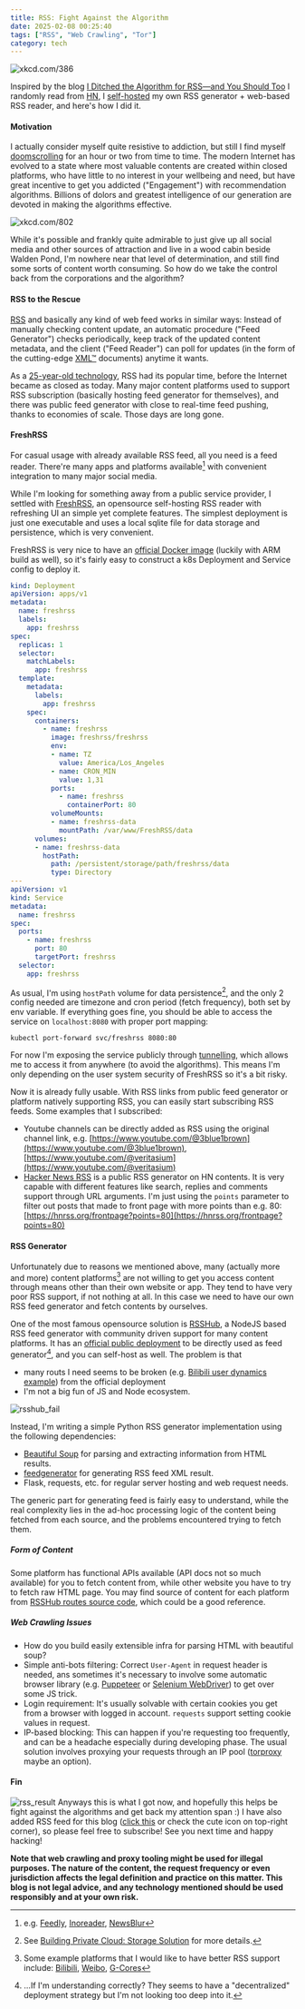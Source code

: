 ```yaml
---
title: RSS: Fight Against the Algorithm
date: 2025-02-08 00:25:40
tags: ["RSS", "Web Crawling", "Tor"]
category: tech
---
```

![xkcd.com/386](/static/image/xkcd_386.png "xkcd.com/386 Duty Calls;;40")

Inspired by the blog [I Ditched the Algorithm for RSS—and You Should Too](https://joeyehand.com/blog/2025/01/15/i-ditched-the-algorithm-for-rssand-you-should-too/) I randomly read from [HN](https://news.ycombinator.com/item?id=42724284), I [self-hosted](/blog/post/building_private_cloud_with_turing_pi/) my own RSS generator + web-based RSS reader, and here's how I did it.

#### Motivation

I actually consider myself quite resistive to addiction, but still I find myself [doomscrolling](https://en.wikipedia.org/wiki/Doomscrolling) for an hour or two from time to time. The modern Internet has evolved to a state where most valuable contents are created within closed platforms, who have little to no interest in your wellbeing and need, but have great incentive to get you addicted ("Engagement") with recommendation algorithms. Billions of dolors and greatest intelligence of our generation are devoted in making the algorithms effective.

![xkcd.com/802](/static/image/xkcd_802.png "xkcd.com/802 Online Communities 2, maybe a bit outdated")

While it's possible and frankly quite admirable to just give up all social media and other sources of attraction and live in a wood cabin beside Walden Pond, I'm nowhere near that level of determination, and still find some sorts of content worth consuming. So how do we take the control back from the corporations and the algorithm?

#### RSS to the Rescue
[RSS](https://en.wikipedia.org/wiki/RSS) and basically any kind of web feed works in similar ways: Instead of manually checking content update, an automatic procedure ("Feed Generator") checks periodically, keep track of the updated content metadata, and the client ("Feed Reader") can poll for updates (in the form of the cutting-edge [XML™](https://en.wikipedia.org/wiki/Web_feed#Technical_definition) documents) anytime it wants. 

As a [25-year-old technology](https://www.rssboard.org/rss-0-9-1-netscape), RSS had its popular time, before the Internet became as closed as today. Many major content platforms used to support RSS subscription (basically hosting feed generator for themselves), and there was public feed generator with close to real-time feed pushing, thanks to economies of scale. Those days are long gone.

#### FreshRSS

For casual usage with already available RSS feed, all you need is a feed reader. There're many apps and platforms available[^1] with convenient integration to many major social media.

While I'm looking for something away from a public service provider, I settled with [FreshRSS](https://freshrss.org/index.html), an opensource self-hosting RSS reader with refreshing UI an simple yet complete features. The simplest deployment is just one executable and uses a local sqlite file for data storage and persistence, which is very convenient.

[^1]: e.g. [Feedly](https://feedly.com/), [Inoreader](https://www.inoreader.com/), [NewsBlur](https://www.newsblur.com/)

FreshRSS is very nice to have an [official Docker image](https://hub.docker.com/r/freshrss/freshrss) (luckily with ARM build as well), so it's fairly easy to construct a k8s Deployment and Service config to deploy it.
```yaml
kind: Deployment
apiVersion: apps/v1
metadata:
  name: freshrss
  labels:
    app: freshrss
spec:
  replicas: 1
  selector:
    matchLabels:
      app: freshrss
  template:
    metadata:
      labels:
        app: freshrss
    spec:
      containers:
        - name: freshrss
          image: freshrss/freshrss
          env:
          - name: TZ
            value: America/Los_Angeles
          - name: CRON_MIN
            value: 1,31
          ports:
            - name: freshrss
              containerPort: 80
          volumeMounts:
          - name: freshrss-data
            mountPath: /var/www/FreshRSS/data
      volumes:
      - name: freshrss-data
        hostPath:
          path: /persistent/storage/path/freshrss/data
          type: Directory
---
apiVersion: v1
kind: Service
metadata:
  name: freshrss
spec:
  ports:
    - name: freshrss
      port: 80
      targetPort: freshrss
  selector:
    app: freshrss
```
As usual, I'm using `hostPath` volume for data persistence[^2], and the only 2 config needed are timezone and cron period (fetch frequency), both set by env variable. If everything goes fine, you should be able to access the service on `localhost:8080` with proper port mapping:
```shell
kubectl port-forward svc/freshrss 8080:80
```

[^2]: See [Building Private Cloud: Storage Solution](/blog/post/building_private_cloud_storage_solution/) for more details.

For now I'm exposing the service publicly through [tunnelling](/blog/post/building_private_cloud_network_security_with_tunneling/), which allows me to access it from anywhere (to avoid the algorithms). This means I'm only depending on the user system security of FreshRSS so it's a bit risky.

Now it is already fully usable. With RSS links from public feed generator or platform natively supporting RSS, you can easily start subscribing RSS feeds. Some examples that I subscribed:

- Youtube channels can be directly added as RSS using the original channel link, e.g. [https://www.youtube.com/@3blue1brown](https://www.youtube.com/@3blue1brown), [https://www.youtube.com/@veritasium](https://www.youtube.com/@veritasium)
- [Hacker News RSS](https://hnrss.github.io/) is a public RSS generator on HN contents. It is very capable with different features like search, replies and comments support through URL arguments. I'm just using the `points` parameter to filter out posts that made to front page with more points than e.g. 80: [https://hnrss.org/frontpage?points=80](https://hnrss.org/frontpage?points=80)

#### RSS Generator

Unfortunately due to reasons we mentioned above, many (actually more and more) content platforms[^3] are not willing to get you access content through means other than their own website or app. They tend to have very poor RSS support, if not nothing at all. In this case we need to have our own RSS feed generator and fetch contents by ourselves.

[^3]: Some example platforms that I would like to have better RSS support include: [Bilibili](https://bilibili.com), [Weibo](https://weibo.com), [G-Cores](https://gcores.com)

One of the most famous opensource solution is [RSSHub](https://docs.rsshub.app/), a NodeJS based RSS feed generator with community driven support for many content platforms. It has an [official public deployment](https://docs.rsshub.app/guide/instances) to be directly used as feed generator[^4], and you can self-host as well.
The problem is that
- many routs I need seems to be broken (e.g. [Bilibili user dynamics example](https://rsshub.app/bilibili/user/dynamic/2267573)) from the official deployment
- I'm not a big fun of JS and Node ecosystem.

![rsshub_fail](/static/image/rsshub_fail.png "Failed fetch on RSSHub official deployment;;80")

[^4]: ...If I'm understanding correctly? They seems to have a "decentralized" deployment strategy but I'm not looking too deep into it.

Instead, I'm writing a simple Python RSS generator implementation using the following dependencies:

- [Beautiful Soup](https://www.crummy.com/software/BeautifulSoup/bs4/doc/) for parsing and extracting information from HTML results.
- [feedgenerator](https://github.com/lkiesow/python-feedgen) for generating RSS feed XML result.
- Flask, requests, etc. for regular server hosting and web request needs.

The generic part for generating feed is fairly easy to understand, while the real complexity lies in the ad-hoc processing logic of the content being fetched from each source, and the problems encountered trying to fetch them.

##### Form of Content
Some platform has functional APIs available (API docs not so much available) for you to fetch content from, while other website you have to try to fetch raw HTML page. You may find source of content for each platform from [RSSHub routes source code](https://github.com/DIYgod/RSSHub/tree/master/lib/routes), which could be a good reference.

##### Web Crawling Issues
- How do you build easily extensible infra for parsing HTML with beautiful soup?
- Simple anti-bots filtering: Correct `User-Agent` in request header is needed, ans sometimes it's necessary to involve some automatic browser library (e.g. [Puppeteer](https://pptr.dev/) or [Selenium WebDriver](https://www.selenium.dev/documentation/webdriver/)) to get over some JS trick.
- Login requirement: It's usually solvable with certain cookies you get from a browser with logged in account. `requests` support setting cookie values in request.
- IP-based blocking: This can happen if you're requesting too frequently, and can be a headache especially during developing phase. The usual solution involves proxying your requests through an IP pool ([torproxy](https://github.com/dperson/torproxy) maybe an option).

#### Fin
![rss_result](/static/image/rss_result.png "Result of my feed reader just now")
Anyways this is what I got now, and hopefully this helps be fight against the algorithms and get back my attention span :) I have also added RSS feed for this blog ([click this](/feed.xml) or check the cute icon on top-right corner), so please feel free to subscribe! See you next time and happy hacking!

**Note that web crawling and proxy tooling might be used for illegal purposes. The nature of the content, the request frequency or even jurisdiction affects the legal definition and practice on this matter. This blog is not legal advice, and any technology mentioned should be used responsibly and at your own risk.**
